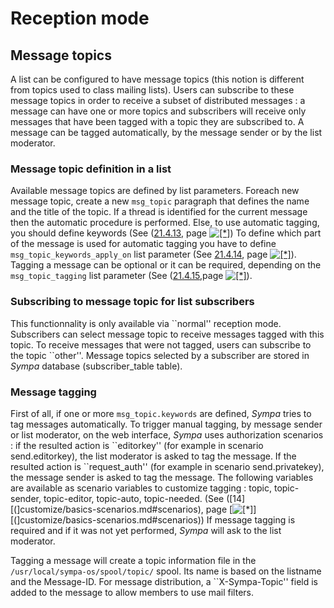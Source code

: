 Reception mode
==============

Message topics
--------------

A list can be configured to have message topics (this notion is different from topics used to class mailing lists). Users can subscribe to these message topics in order to receive a subset of distributed messages : a message can have one or more topics and subscribers will receive only messages that have been tagged with a topic they are subscribed to. A message can be tagged automatically, by the message sender or by the list moderator.

### Message topic definition in a list

Available message topics are defined by list parameters. Foreach new message topic, create a new `msg_topic` paragraph that defines the name and the title of the topic. If a thread is identified for the current message then the automatic procedure is performed. Else, to use automatic tagging, you should define keywords (See ([21.4.13](node22.html#par-msg-topic), page [![\[\*\]](crossref.png)](node22.html#par-msg-topic)) To define which part of the message is used for automatic tagging you have to define `msg_topic_keywords_apply_on` list parameter (See [21.4.14](node22.html#par-msg-topic-key-apply-on), page [![\[\*\]](crossref.png)](node22.html#par-msg-topic-key-apply-on)). Tagging a message can be optional or it can be required, depending on the `msg_topic_tagging` list parameter (See ([21.4.15](node22.html#par-msg-topic-tagging),page [![\[\*\]](crossref.png)](node22.html#par-msg-topic-tagging)).

### Subscribing to message topic for list subscribers

This functionnality is only available via \`\`normal'' reception mode. Subscribers can select message topic to receive messages tagged with this topic. To receive messages that were not tagged, users can subscribe to the topic \`\`other''. Message topics selected by a subscriber are stored in *Sympa* database (subscriber\_table table).

### Message tagging

First of all, if one or more `msg_topic.keywords` are defined, *Sympa* tries to tag messages automatically. To trigger manual tagging, by message sender or list moderator, on the web interface, *Sympa* uses authorization scenarios : if the resulted action is \`\`editorkey'' (for example in scenario send.editorkey), the list moderator is asked to tag the message. If the resulted action is \`\`request\_auth'' (for example in scenario send.privatekey), the message sender is asked to tag the message. The following variables are available as scenario variables to customize tagging : topic, topic-sender, topic-editor, topic-auto, topic-needed. (See ([14][(]customize/basics-scenarios.md#scenarios), page [![\[\*\]](crossref.png)][(]customize/basics-scenarios.md#scenarios)) If message tagging is required and if it was not yet performed, *Sympa* will ask to the list moderator.

Tagging a message will create a topic information file in the `/usr/local/sympa-os/spool/topic/` spool. Its name is based on the listname and the Message-ID. For message distribution, a \`\`X-Sympa-Topic'' field is added to the message to allow members to use mail filters.


